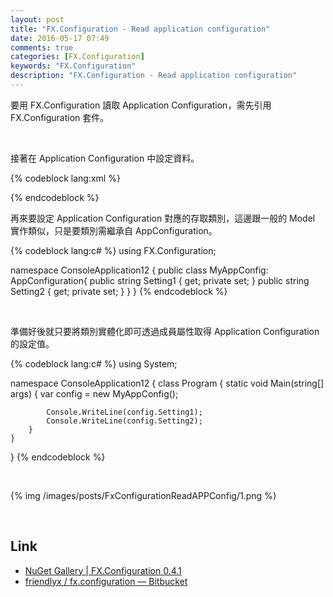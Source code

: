 ```yaml
---
layout: post
title: "FX.Configuration - Read application configuration"
date: 2016-05-17 07:49
comments: true
categories: [FX.Configuration]
keywords: "FX.Configuration"
description: "FX.Configuration - Read application configuration"
---
```


要用 FX.Configuration 讀取 Application Configuration，需先引用 FX.Configuration 套件。  

<!-- More -->

<br/>


接著在 Application Configuration 中設定資料。  

{% codeblock lang:xml %}
<?xml version="1.0" encoding="utf-8" ?> 
<configuration> 
    <appSettings> 
        <add key="Setting1" value="Larry Nung"/> 
        <add key="Setting2" value="Level Up (http://larrynung.github.io/index.html)"/> 
    </appSettings> 
</configuration>
{% endcodeblock %}

<br/>


再來要設定 Application Configuration 對應的存取類別，這邊跟一般的 Model 實作類似，只是要類別需繼承自 AppConfiguration。  

{% codeblock lang:c# %}
using FX.Configuration; 

namespace ConsoleApplication12 { 
    public class MyAppConfig: AppConfiguration{ 
        public string Setting1 { get; private set; } 
        public string Setting2 { get; private set; } 
    } 
}
{% endcodeblock %}

<br/>


準備好後就只要將類別實體化即可透過成員屬性取得 Application Configuration 的設定值。  

{% codeblock lang:c# %}
using System; 

namespace ConsoleApplication12 { 
    class Program { 
        static void Main(string[] args) { 
            var config = new MyAppConfig(); 

            Console.WriteLine(config.Setting1); 
            Console.WriteLine(config.Setting2); 
        } 
    } 
}
{% endcodeblock %}
 
<br/>


{% img /images/posts/FxConfigurationReadAPPConfig/1.png %}

<br/>

Link
----
* [NuGet Gallery | FX.Configuration 0.4.1](https://www.nuget.org/packages/FX.Configuration/)
* [friendlyx / fx.configuration — Bitbucket](https://bitbucket.org/friendlyx/fx.configuration)
